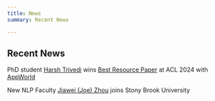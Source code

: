 ```yaml
---
title: News
summary: Recent News

---
```


## Recent News

PhD student [Harsh Trivedi](https://harshtrivedi.me/) wins [Best Resource Paper](https://aclanthology.org/2024.acl-long.850/) at ACL 2024 with [AppWorld](https://appworld.dev/)

New NLP Faculty [Jiawei (Joe) Zhou](https://joezhouai.com) joins Stony Brook University
